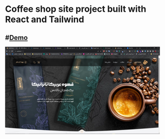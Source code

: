 # Coffee shop site project built with React and Tailwind

#<a href="https://co-shop.netlify.app/">Demo </a>
---
<img src="https://raw.githubusercontent.com/ramin-kp/coffee-shop/main/public/images/project-demo.png" />
